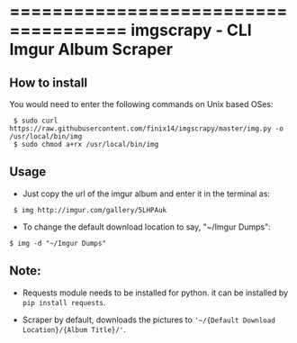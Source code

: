=====================================
imgscrapy - CLI Imgur Album Scraper
=====================================

How to install
------------
You would need to enter the following commands on Unix based  OSes:
```
 $ sudo curl https://raw.githubusercontent.com/finix14/imgscrapy/master/img.py -o /usr/local/bin/img
 $ sudo chmod a+rx /usr/local/bin/img
```
Usage
------------
- Just copy the url of the imgur album and enter it in the terminal as:
```
 $ img http://imgur.com/gallery/5LHPAuk
```
- To change the default download location to say, "~/Imgur Dumps":
```
$ img -d "~/Imgur Dumps" 
```
  
Note:
------------
- Requests module needs to be installed for python. it can be installed by `pip install requests`.

- Scraper by default, downloads the pictures to `'~/{Default Download Location}/{Album Title}/'`.


